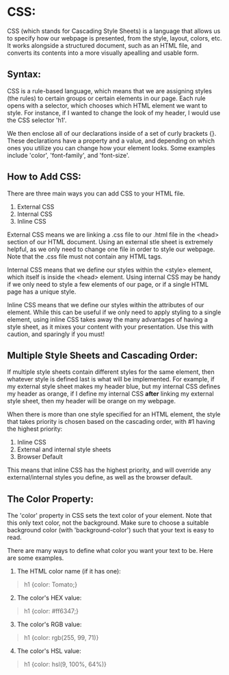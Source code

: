 # CSS:

CSS (which stands for Cascading Style Sheets) is a language that allows us to specify how our webpage is presented, from the style, layout, colors, etc. It works alongside a structured document, such as an HTML file, and converts its contents into a more visually apealling and usable form.

## Syntax:

CSS is a rule-based language, which means that we are assigning styles (the rules) to certain groups or certain elements in our page. Each rule opens with a selector, which chooses which HTML element we want to style. For instance, if I wanted to change the look of my header, I would use the CSS selector 'h1'.

We then enclose all of our declarations inside of a set of curly brackets {}. These declarations have a property and a value, and depending on which ones you utilize you can change how your element looks. Some examples include 'color', 'font-family', and 'font-size'.

## How to Add CSS:

There are three main ways you can add CSS to your HTML file.

1. External CSS
2. Internal CSS
3. Inline CSS

External CSS means we are linking a .css file to our .html file in the \<head> section of our HTML document. Using an external stle sheet is extremely helpful, as we only need to change one file in order to style our webpage. Note that the .css file must not contain any HTML tags.

Internal CSS means that we define our styles within the \<style> element, which itself is inside the \<head> element. Using internal CSS may be handy if we only need to style a few elements of our page, or if a single HTML page has a unique style.

Inline CSS means that we define our styles within the attributes of our element. While this can be useful if we only need to apply styling to a single element, using inline CSS takes away the many advantages of having a style sheet, as it mixes your content with your presentation. Use this with caution, and sparingly if you must!

## Multiple Style Sheets and Cascading Order:

If multiple style sheets contain different styles for the same element, then whatever style is defined last is what will be implemented. For example, if my external style sheet makes my header blue, but my internal CSS defines my header as orange, if I define my internal CSS **after** linking my external style sheet, then my header will be orange on my webpage.

When there is more than one style specified for an HTML element, the style that takes priority is chosen based on the cascading order, with #1 having the highest priority:

1. Inline CSS
2. External and internal style sheets
3. Browser Default

This means that inline CSS has the highest priority, and will override any external/internal styles you define, as well as the browser default.

## The Color Property:

The 'color' property in CSS sets the text color of your element. Note that this only text color, not the background. Make sure to choose a suitable background color (with 'background-color') such that your text is easy to read.

There are many ways to define what color you want your text to be. Here are some examples.

1. The HTML color name (if it has one):

> h1 {color: Tomato;}

2. The color's HEX value:

> h1 {color: #ff6347;}

3. The color's RGB value:

> h1 {color: rgb(255, 99, 71)}

4. The color's HSL value:

> h1 {color: hsl(9, 100%, 64%)}